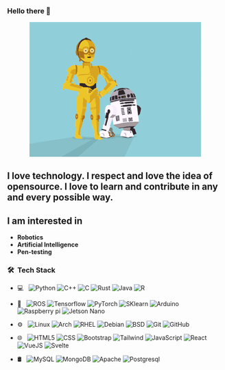 ### Hello there 👋
<p align="Center" ><img src="https://raw.githubusercontent.com/Shellinit2/Shellinit2/main/giphy.gif" width ="400px"></p>
      
<!--        
**Shellinit2/Shellinit2** is a ✨   _special_ ✨ reposito     ry because its `README.md` (this file) appears on your GitHub profile.
                                                                                   
Here are some ideas to get you st a  rted:                                              
                                                                       
- 🔭 I’m currently working on ...                                              
- 🌱 I’m currently learning ...                       
- 👯 I’m looking to collaborate o        n .        ..  
- 🤔 I’m looking for help with ...                    
- 💬 Ask me about ...                       
- 📫 How to reach me: ...     
- 😄 Pronouns: ...          
- ⚡ Fun fact: ...       
-->                     
          
## I love technology. I respect and love the idea of opensource. I love to learn and contribute in any and every possible way.
  

## I am interested in
 - **Robotics** 
 - **Artificial Intelligence**
 - **Pen-testing**  
      
      
    
<h3> 🛠 &nbsp;Tech Stack</h3>

-  💻 &nbsp;
  ![Python](https://img.shields.io/badge/-Python-333333?style=flat&logo=python)
  ![C++](https://img.shields.io/badge/-C++-333333?style=flat&logo=C%2B%2B)
  ![C](https://img.shields.io/badge/-C-333333?style=flat&logo=C)
  ![Rust](https://img.shields.io/badge/-Rust-333333?style=flat&logo=Rust)
  ![Java](https://img.shields.io/badge/-Java-333333?style=flat&logo=openjdk)
  ![R](https://img.shields.io/badge/-R-333333?style=flat&logo=r)
- 🤖 &nbsp;
  ![ROS](https://img.shields.io/badge/-ROS-333333?style=flat&logo=ros)
  ![Tensorflow](https://img.shields.io/badge/-Tensorflow-333333?style=flat&logo=Tensorflow)
  ![PyTorch](https://img.shields.io/badge/-pytorch-333333?style=flat&logo=pytorch)
  ![SKlearn](https://img.shields.io/badge/-Scikit%20learn-333333?style=flat&logo=Scikitlearn)
  ![Arduino](https://img.shields.io/badge/-Arduino-333333?style=flat&logo=Arduino)
  ![Raspberry pi](https://img.shields.io/badge/-Raspberrypi-333333?style=flat&logo=raspberrypi)
  ![Jetson Nano](https://img.shields.io/badge/-JetonNano-333333?style=flat&logo=nvidia)
  
- ⚙️ &nbsp;
  ![Linux](https://img.shields.io/badge/-linux-333333?style=flat&logo=linux)
  ![Arch](https://img.shields.io/badge/-archlinux-333333?style=flat&logo=archlinux)
  ![RHEL](https://img.shields.io/badge/-redhat-333333?style=flat&logo=redhat)
  ![Debian](https://img.shields.io/badge/-debain-333333?style=flat&logo=debian)
  ![BSD](https://img.shields.io/badge/-BSD-333333?style=flat&logo=freebsd)
  ![Git](https://img.shields.io/badge/-Git-333333?style=flat&logo=git)
  ![GitHub](https://img.shields.io/badge/-GitHub-333333?style=flat&logo=github)
- 🌐 &nbsp;
  ![HTML5](https://img.shields.io/badge/-HTML5-333333?style=flat&logo=HTML5)
  ![CSS](https://img.shields.io/badge/-CSS-333333?style=flat&logo=CSS3&logoColor=1572B6)
  ![Bootstrap](https://img.shields.io/badge/-Bootstrap-333333?style=flat&logo=Bootstrap)
  ![Tailwind](https://img.shields.io/badge/-Tailwind-333333?style=flat&logo=tailwind-css)
  ![JavaScript](https://img.shields.io/badge/-JavaScript-333333?style=flat&logo=javascript)
  ![React](https://img.shields.io/badge/-React-333333?style=flat&logo=react)
  ![VueJS](https://img.shields.io/badge/-Vuejs-333333?style=flat&logo=vue.js)
  ![Svelte](https://img.shields.io/badge/-Svelte-333333?style=flat&logo=svelte) 
- 🛢 &nbsp;
  ![MySQL](https://img.shields.io/badge/-MySQL-333333?style=flat&logo=mysql)
  ![MongoDB](https://img.shields.io/badge/-MongoDB-333333?style=flat&logo=mongodb)
  ![Apache](https://img.shields.io/badge/-Apache-333333?style=flat&logo=Apache)
  ![Postgresql](https://img.shields.io/badge/-postgresql-333333?style=flat&logo=postgresql)

